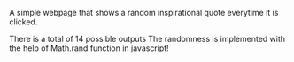 A simple webpage that shows a random inspirational quote everytime it is clicked.

There is a total of 14 possible outputs
The randomness is implemented with the help of Math.rand function in javascript!
